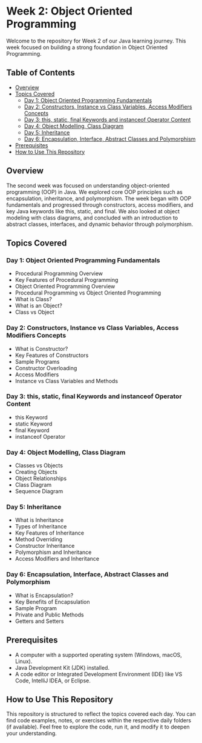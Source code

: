 # Week 2: Object Oriented Programming

Welcome to the repository for Week 2 of our Java learning journey. This week focused on building a strong foundation in Object Oriented Programming.

## Table of Contents
- [Overview](#overview)
- [Topics Covered](#topics-covered)
  - [Day 1: Object Oriented Programming Fundamentals](#day-1-object-oriented-programming-fundamentals)
  - [Day 2: Constructors, Instance vs Class Variables, Access Modifiers Concepts](#day-2-constructors-instance-vs-class-variables-access-modifiers-concepts)
  - [Day 3: this, static, final Keywords and instanceof Operator Content](#day-3-this-static-final-keywords-and-instanceof-operator-content)
  - [Day 4: Object Modelling, Class Diagram](#day-4-object-modelling-class-diagram)
  - [Day 5: Inheritance](#day-5-inheritance)
  - [Day 6: Encapsulation, Interface, Abstract Classes and Polymorphism](#day-6-encapsulation-interface-abstract-classes-and-polymorphism)
- [Prerequisites](#prerequisites)
- [How to Use This Repository](#how-to-use-this-repository)

## Overview

The second week was focused on understanding object-oriented programming (OOP) in Java. We explored core OOP principles such as encapsulation, inheritance, and polymorphism. The week began with OOP fundamentals and progressed through constructors, access modifiers, and key Java keywords like this, static, and final. We also looked at object modeling with class diagrams, and concluded with an introduction to abstract classes, interfaces, and dynamic behavior through polymorphism.

## Topics Covered

### Day 1: Object Oriented Programming Fundamentals
- Procedural Programming Overview  
- Key Features of Procedural Programming  
- Object Oriented Programming Overview  
- Procedural Programming vs Object Oriented Programming  
- What is Class?  
- What is an Object?  
- Class vs Object  

### Day 2: Constructors, Instance vs Class Variables, Access Modifiers Concepts
- What is Constructor?  
- Key Features of Constructors  
- Sample Programs  
- Constructor Overloading  
- Access Modifiers  
- Instance vs Class Variables and Methods  

### Day 3: this, static, final Keywords and instanceof Operator Content
- this Keyword  
- static Keyword  
- final Keyword  
- instanceof Operator  

### Day 4: Object Modelling, Class Diagram
- Classes vs Objects  
- Creating Objects  
- Object Relationships  
- Class Diagram  
- Sequence Diagram  

### Day 5: Inheritance
- What is Inheritance  
- Types of Inheritance  
- Key Features of Inheritance  
- Method Overriding  
- Constructor Inheritance  
- Polymorphism and Inheritance  
- Access Modifiers and Inheritance  

### Day 6: Encapsulation, Interface, Abstract Classes and Polymorphism
- What is Encapsulation?  
- Key Benefits of Encapsulation  
- Sample Program  
- Private and Public Methods  
- Getters and Setters  

## Prerequisites
- A computer with a supported operating system (Windows, macOS, Linux).  
- Java Development Kit (JDK) installed.  
- A code editor or Integrated Development Environment (IDE) like VS Code, IntelliJ IDEA, or Eclipse.  

## How to Use This Repository
This repository is structured to reflect the topics covered each day. You can find code examples, notes, or exercises within the respective daily folders (if available). Feel free to explore the code, run it, and modify it to deepen your understanding.
